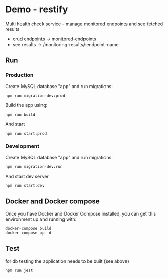 # Demo - restify

Multi health check service - manage monitored endpoints and see fetched results
- crud endpoints -> monitored-endpoints
- see results -> /monitoring-results/:endpoint-name


## Run

### Production

Create MySQL database "app" and run migrations:

```
npm run migration-dev:prod
```

Build the app using:
```
npm run build
```

And start
```
npm run start:prod
```

### Development

Create MySQL database "app" and run migrations:

```
npm run migration-dev:run
```

And start dev server
```
npm run start:dev
```

## Docker and Docker compose

Once you have Docker and Docker Compose installed, you can get this environment up and running with:

```
docker-compose build
docker-compose up -d
```

## Test

for db testing the application needs to be built (see above)

```
npm run jest
```